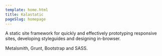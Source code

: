 ```yaml
---
template: home.html
title: Kalastatic
pageSlug: homepage
---
```

A static site framework for quickly and effectively prototyping responsive sites, developing styleguides and designing in-browser.

Metalsmith, Grunt, Bootstrap and SASS.
